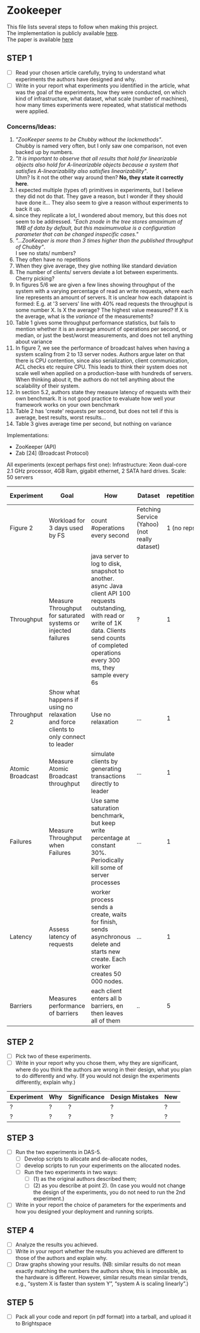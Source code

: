 # Zookeeper
This file lists several steps to follow when making this project.  
The implementation is publicly available [here](http://hadoop.apache.org/zookeeper).  
The paper is available [here](https://static.usenix.org/event/atc10/tech/full_papers/Hunt.pdf)

## STEP 1
 - [ ] Read your chosen article carefully, trying to understand what experiments the authors have designed and why. 
 - [ ] Write in your report what experiments you identified in the article, what was the goal of the experiments, how they were conducted, on which kind of infrastructure, what dataset, what scale (number of machines), how many times experiments were repeated, what statistical methods were applied.

### Concerns/Ideas:
 1. *"ZooKeeper seems to be Chubby without the lockmethods"*.  
Chubby is named very often, but I only saw one comparison, not even backed up by numbers.
 2. *"It is important to observe that all results that hold for linearizable objects also hold for A-linearizable objects because a system that satisfies A-linearizability also satisfies linearizability"*.  
Uhm? Is it not the other way around then? **No, they state it correctly here**.
 3. I expected multiple (types of) primitives in experiments, but I believe they did not do that. They gave a reason, but I wonder if they should have done it... They also seem to give a reason without experiments to back it up.
 4. since they replicate a lot, I wondered about memory, but this does not seem to be addressed. 
    *"Each znode in the tree stores amaximum of 1MB of data by default, but this maximumvalue is a configuration parameter that can be changed inspecific cases."*
 5. *"...ZooKeeper is more than 3 times higher than the published throughput of Chubby"*.  
I see no stats/ numbers?
 6. They often have no repetitions
 7. When they give average, they give nothing like standard deviation
 8. The number of clients/ servers deviate a lot between experiments. Cherry picking?
 9. In figures 5/6 we are given a few lines showing throughput of the system with a varying percentage of read an write requests, where each line represents an amount of servers. It is unclear how each datapoint is formed: E.g. at '3 servers' line with 40% read requests the throughput is some number X. Is X the average? The highest value measured? If X is the average, what is the *variance* of the measurements?
 10. Table 1 gives some throughput performance statistics, but fails to mention whether it is an average amount of operations per second, or median, or just the best/worst measurements, and does not tell anything about variance
 11. In figure 7, we see the performance of broadcast halves when having a system scaling from 2 to 13 server nodes. Authors argue later on that there is CPU contention, since also serialization, client communication, ACL checks etc require CPU. This leads to think their system does not scale well when applied on a production-base with hundreds of servers. When thinking about it, the authors do not tell anything about the scalability of their system.
 12. In section 5.2, authors state they measure latency of requests with their own benchmark. It is not good practice to evaluate how well your framework works on your own benchmark
 13. Table 2 has 'create' requests per second, but does not tell if this is average, best results, worst results...
 14. Table 3 gives average time per second, but nothing on variance
 

Implementations:
 - ZooKeeper (API)
 - Zab \[24\] (Broadcast Protocol)

All experiments (except perhaps first one):
 Infrastructure: Xeon dual-core 2.1 GHz processor, 4GB Ram, gigabit ethernet, 2 SATA hard drives.
 Scale: 50 servers

|Experiment|Goal|How|Dataset|repetitions|statistical methods|Scale (if different)|
|---|---|---|---|---|---|---|
|Figure 2|Workload for 3 days used by FS|count #operations every second|Fetching Service (Yahoo) (not really dataset)|1 (no reps)|frequencies?|?|
|Throughput|Measure Throughput for saturated systems or injected failures|java server to log to disk, snapshot to another. async Java client API 100 requests outstanding, with read or write of 1K data. Clients send counts of completed operations every 300 ms, they sample every 6s|?|1|frequencies?|35 machines to simulate 250 simultaneous clients|
|Throughput 2|Show what happens if using no relaxation and force clients to only connect to leader|Use no relaxation|...|1|frequencies|-|
|Atomic Broadcast|Measure Atomic Broadcast throughput|simulate clients by generating transactions directly to leader|...|1|Average + min, max value|-|
|Failures|Measure Throughput when Failures|Use same saturation benchmark, but keep write percentage at constant 30%. Periodically kill some of server processes|...|1|Frequencies|5 machines|
|Latency|Assess latency of requests|worker process sends a create, waits for finish, sends asynchronous delete and starts new create. Each worker creates 50 000 nodes.|...|1|throughput = no. requests completed / total time to complete|3, 5, 7, 9 servers combined with 1, 10, 20 workers|
|Barriers|Measures performance of barriers|each client enters all b barriers, en then leaves all of them|..|5|Average|50, 100, 200 clients|



## STEP 2
 - [ ] Pick two of these experiments. 
 - [ ] Write in your report why you chose them, why they are significant, where do you think the authors are wrong in their design, what you plan to do differently and why. (If you would not design the experiments differently, explain why.)

|Experiment|Why|Significance|Design Mistakes|New|
|---|---|---|---|---|
|?|?|?|?|?|
|?|?|?|?|?|

## STEP 3
 - [ ] Run the two experiments in DAS-5. 
    - [ ] Develop scripts to allocate and de-allocate nodes, 
    - [ ] develop scripts to run your experiments on the allocated nodes. 
    - [ ] Run the two experiments in two ways: 
        - [ ] (1) as the original authors described them; 
        - [ ] (2) as you describe at point 2). (In case you would not change the design of the experiments, you do not need to run the 2nd experiment.) 
 - [ ] Write in your report the choice of parameters for the experiments and how you designed your deployment and running scripts.

## STEP 4
 - [ ] Analyze the results you achieved. 
 - [ ] Write in your report whether the results you achieved are different to those of the authors and explain why. 
 - [ ] Draw graphs showing your results. (NB: similar results do not mean exactly matching the numbers the authors show, this is impossible, as the hardware is different. However, similar results mean similar trends, e.g., “system X is faster than system Y”, “system A is scaling linearly”.)

## STEP 5
 - [ ] Pack all your code and report (in pdf format) into a tarball, and upload it to Brightspace